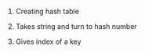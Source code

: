 


  1. Creating hash table

  2. Takes string and  turn  to hash number

  3. Gives index of  a key